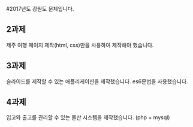 #2017년도 강원도 문제입니다.

## 2과제
제주 여행 페이지 제작(html, css)만을 사용하여 제작해야 했습니다.

## 3과제
슬라이드를 제작할 수 있는 애플리케이션을 제작했습니다. es6문법을 사용했습니다.

## 4과제
입고와 출고를 관리할 수 있는 물산 시스템을 제작했습니다. (php + mysql)
